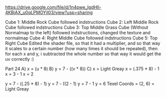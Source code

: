 https://drive.google.com/file/d/1n4pwe_IgdHIl-4KBjAX_u0qLPMOYjl03/view?usp=sharing

Cube 1: Middle Rock Cube
followed indstructions
Cube 2: Left Middle Rock Cube
followed indstructions
Cube 3: Top Middle Grass Cube (Without Normalmap to the left)
followed indstructions, changed the texture and normalmap
Cube 4: Right Middle Cube
followed indstructions
Cube 5: Top Right Cube
Edited the shader file, so that it had a multiplier, and so that way it scales to a certain number (how many times it should be repeated), then for each x and y, i subtracted the whole number so that way it would get the uv correctly
:)

Part 24
A) x = (u * 8)
B) y = 7 - ((v * 8))
C) x = Light Greay
x = (.375 * 8) - 1
x = 3 - 1
x = 2

y = 7 - ((.25 * 8) - 1)
y = 7 - ((2 - 1)
y = 7 - 1
y = 6
Texel Coords = (2, 6) = Light Greay
